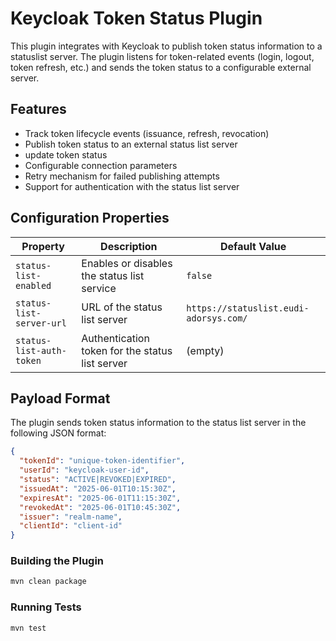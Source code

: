 # Keycloak Token Status Plugin

This plugin integrates with Keycloak to publish token status information to a statuslist server. The plugin listens for token-related events (login, logout, token refresh, etc.) and sends the token status to a configurable external server.

## Features

- Track token lifecycle events (issuance, refresh, revocation)
- Publish token status to an external status list server
- update token status 
- Configurable connection parameters
- Retry mechanism for failed publishing attempts
- Support for authentication with the status list server

## Configuration Properties

| Property | Description | Default Value |
|----------|-------------|---------------|
| `status-list-enabled` | Enables or disables the status list service | `false` |
| `status-list-server-url` | URL of the status list server | `https://statuslist.eudi-adorsys.com/` |
| `status-list-auth-token` | Authentication token for the status list server | (empty) |

## Payload Format

The plugin sends token status information to the status list server in the following JSON format:

```json
{
  "tokenId": "unique-token-identifier",
  "userId": "keycloak-user-id",
  "status": "ACTIVE|REVOKED|EXPIRED",
  "issuedAt": "2025-06-01T10:15:30Z",
  "expiresAt": "2025-06-01T11:15:30Z",
  "revokedAt": "2025-06-01T10:45:30Z",
  "issuer": "realm-name",
  "clientId": "client-id"
}
```

### Building the Plugin

```bash
mvn clean package
```

### Running Tests

```bash
mvn test
```
